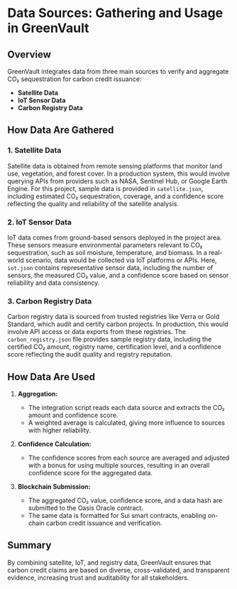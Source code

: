 # Data Sources: Gathering and Usage in GreenVault

## Overview
GreenVault integrates data from three main sources to verify and aggregate CO₂ sequestration for carbon credit issuance:

- **Satellite Data**
- **IoT Sensor Data**
- **Carbon Registry Data**

## How Data Are Gathered

### 1. Satellite Data
Satellite data is obtained from remote sensing platforms that monitor land use, vegetation, and forest cover. In a production system, this would involve querying APIs from providers such as NASA, Sentinel Hub, or Google Earth Engine. For this project, sample data is provided in `satellite.json`, including estimated CO₂ sequestration, coverage, and a confidence score reflecting the quality and reliability of the satellite analysis.

### 2. IoT Sensor Data
IoT data comes from ground-based sensors deployed in the project area. These sensors measure environmental parameters relevant to CO₂ sequestration, such as soil moisture, temperature, and biomass. In a real-world scenario, data would be collected via IoT platforms or APIs. Here, `iot.json` contains representative sensor data, including the number of sensors, the measured CO₂ value, and a confidence score based on sensor reliability and data consistency.

### 3. Carbon Registry Data
Carbon registry data is sourced from trusted registries like Verra or Gold Standard, which audit and certify carbon projects. In production, this would involve API access or data exports from these registries. The `carbon_registry.json` file provides sample registry data, including the certified CO₂ amount, registry name, certification level, and a confidence score reflecting the audit quality and registry reputation.

## How Data Are Used

1. **Aggregation:**
   - The integration script reads each data source and extracts the CO₂ amount and confidence score.
   - A weighted average is calculated, giving more influence to sources with higher reliability.

2. **Confidence Calculation:**
   - The confidence scores from each source are averaged and adjusted with a bonus for using multiple sources, resulting in an overall confidence score for the aggregated data.

3. **Blockchain Submission:**
   - The aggregated CO₂ value, confidence score, and a data hash are submitted to the Oasis Oracle contract.
   - The same data is formatted for Sui smart contracts, enabling on-chain carbon credit issuance and verification.

## Summary
By combining satellite, IoT, and registry data, GreenVault ensures that carbon credit claims are based on diverse, cross-validated, and transparent evidence, increasing trust and auditability for all stakeholders.
